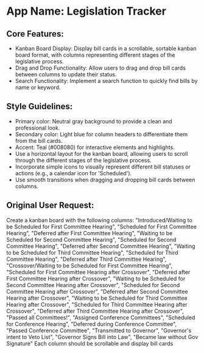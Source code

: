 # **App Name**: Legislation Tracker

## Core Features:

- Kanban Board Display: Display bill cards in a scrollable, sortable kanban board format, with columns representing different stages of the legislative process.
- Drag and Drop Functionality: Allow users to drag and drop bill cards between columns to update their status.
- Search Functionality: Implement a search function to quickly find bills by name or keyword.

## Style Guidelines:

- Primary color: Neutral gray background to provide a clean and professional look.
- Secondary color: Light blue for column headers to differentiate them from the bill cards.
- Accent: Teal (#008080) for interactive elements and highlights.
- Use a horizontal layout for the kanban board, allowing users to scroll through the different stages of the legislative process.
- Incorporate simple icons to visually represent different bill statuses or actions (e.g., a calendar icon for 'Scheduled').
- Use smooth transitions when dragging and dropping bill cards between columns.

## Original User Request:
Create a kanban board with the following columns: "Introduced/Waiting to be Scheduled for First Committee Hearing", "Scheduled for First Committee Hearing", "Deferred after First Committee Hearing", "Waiting to be Scheduled for Second Committee Hearing", "Scheduled for Second Committee Hearing", "Deferred after Second Committee Hearing", "Waiting to be Scheduled for Third Committee Hearing", "Scheduled for Third Committee Hearing", "Deferred after Third Committee Hearing", "Crossover/Waiting to be Scheduled for First Committee Hearing", "Scheduled for First Committee Hearing after Crossover", "Deferred after First Committee Hearing after Crossover", "Waiting to be Scheduled for Second Committee Hearing after Crossover", "Scheduled for Second Committee Hearing after Crossover", "Deferred after Second Committee Hearing after Crossover", "Waiting to be Scheduled for Third Committee Hearing after Crossover", "Scheduled for Third Committee Hearing after Crossover", "Deferred after Third Committee Hearing after Crossover", "Passed all Committees!", "Assigned Conference Committees", "Scheduled for Conference Hearing", "Deferred during Conference Committee", "Passed Conference Committee", "Transmitted to Governor", "Governor's intent to Veto List", "Governor Signs Bill into Law", "Became law without Gov Signature"
Each column should be scrollable and display bill cards
  